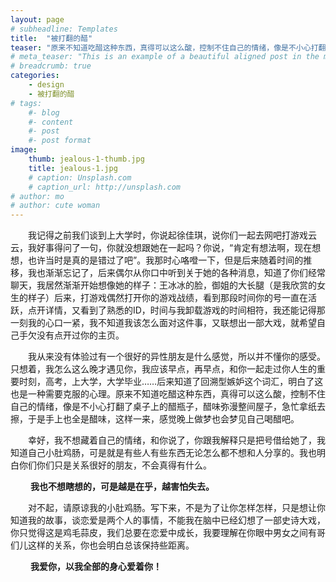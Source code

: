 ```yaml
---
layout: page
# subheadline: Templates
title:  "被打翻的醋"
teaser: "原来不知道吃醋这种东西，真得可以这么酸，控制不住自己的情绪，像是不小心打翻了桌子上的醋瓶子，醋味弥漫整间屋子，急忙拿纸去擦，于是手上也全是醋味，这样一来，感觉晚上做梦也会梦见自己喝醋吧。"
# meta_teaser: "This is an example of a beautiful aligned post in the middle. There is no sidebar to distract the reader. The difference to the Page-Template is, that you find meta-information at the bottom of the post."
# breadcrumb: true
categories:
    - design
    - 被打翻的醋
# tags:
    #- blog
    #- content
    #- post
    #- post format
image:
    thumb: jealous-1-thumb.jpg
    title: jealous-1.jpg
    # caption: Unsplash.com
    # caption_url: http://unsplash.com
# author: mo
# author: cute woman
---
```


&emsp;&emsp;我记得之前我们谈到上大学时，你说起徐佳琪，说你们一起去网吧打游戏云云，我好事得问了一句，你就没想跟她在一起吗？你说，“肯定有想法啊，现在想想，也许当时是真的是错过了吧”。我那时心咯噔一下，但是后来随着时间的推移，我也渐渐忘记了，后来偶尔从你口中听到关于她的各种消息，知道了你们经常聊天，我居然渐渐开始想像她的样子：王冰冰的脸，御姐的大长腿（是我欣赏的女生的样子）后来，打游戏偶然打开你的游戏战绩，看到那段时间你的号一直在活跃，点开详情，又看到了熟悉的ID，时间与我卸载游戏的时间相符，我还能记得那一刻我的心口一紧，我不知道我该怎么面对这件事，又联想出一部大戏，就希望自己手欠没有点开过你的主页。

&emsp;&emsp;我从来没有体验过有一个很好的异性朋友是什么感觉，所以并不懂你的感受。只想着，我怎么这么晚才遇见你，我应该早点，再早点，和你一起走过你人生的重要时刻，高考，上大学，大学毕业……后来知道了回溯型嫉妒这个词汇，明白了这也是一种需要克服的心理。原来不知道吃醋这种东西，真得可以这么酸，控制不住自己的情绪，像是不小心打翻了桌子上的醋瓶子，醋味弥漫整间屋子，急忙拿纸去擦，于是手上也全是醋味，这样一来，感觉晚上做梦也会梦见自己喝醋吧。

&emsp;&emsp;幸好，我不想藏着自己的情绪，和你说了，你跟我解释只是把号借给她了，我知道自己小肚鸡肠，可是就是有些人有些东西无论怎么都不想和人分享的。我也明白你们你们只是关系很好的朋友，不会真得有什么。

&emsp;&emsp; **我也不想瞎想的，可是越是在乎，越害怕失去。**   

&emsp;&emsp;对不起，请原谅我的小肚鸡肠。写下来，不是为了让你怎样怎样，只是想让你知道我的故事，谈恋爱是两个人的事情，不能我在脑中已经幻想了一部史诗大戏，你只觉得这是鸡毛蒜皮，我们总要在恋爱中成长，我要理解在你眼中男女之间有哥们儿这样的关系，你也会明白总该保持些距离。

&emsp;&emsp; **我爱你，以我全部的身心爱着你！**


